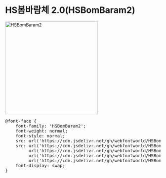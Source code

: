 # HS봄바람체 2.0(HSBomBaram2)

<a href="https://wess.tistory.com" target="_blank">
    <img src="https://webfontworld.github.io/HSBomBaram/HSBomBaram2.jpg" alt="HSBomBaram2" style="width:300px">
</a>
<pre>
@font-face {
    font-family: 'HSBomBaram2';
    font-weight: normal;
    font-style: normal;
    src: url('https://cdn.jsdelivr.net/gh/webfontworld/HSBomBaram/HSBomBaram2.eot');
    src: url('https://cdn.jsdelivr.net/gh/webfontworld/HSBomBaram/HSBomBaram2.eot?#iefix') format('embedded-opentype'),
         url('https://cdn.jsdelivr.net/gh/webfontworld/HSBomBaram/HSBomBaram2.woff2') format('woff2'),
         url('https://cdn.jsdelivr.net/gh/webfontworld/HSBomBaram/HSBomBaram2.woff') format('woff'),
         url('https://cdn.jsdelivr.net/gh/webfontworld/HSBomBaram/HSBomBaram2.ttf') format("truetype");
    font-display: swap;
} 
</pre>
